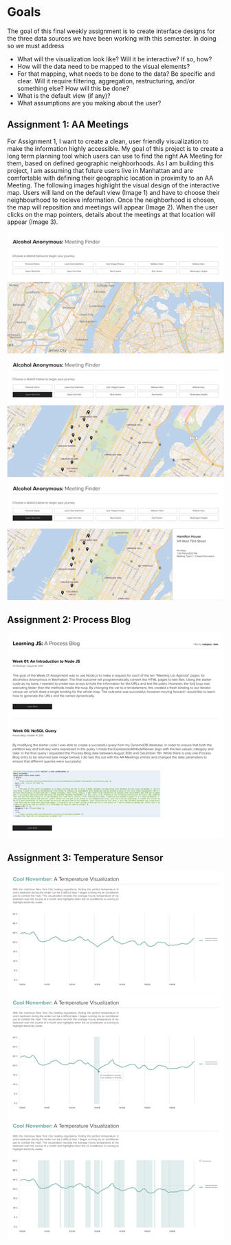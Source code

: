 #  Goals 

The goal of this final weekly assignment is to create interface designs for the three data sources we have been working with this semester. In doing so we must address 

* What will the visualization look like? Will it be interactive? If so, how?
* How will the data need to be mapped to the visual elements?
* For that mapping, what needs to be done to the data? Be specific and clear. Will it require filtering, aggregation, restructuring, and/or something else? How will this be done?
* What is the default view (if any)?
* What assumptions are you making about the user?

## Assignment 1: AA Meetings 

For Assignment 1, I want to create a clean, user friendly visualization to make the information highly accessible. My goal of this project is to create a long term planning tool which users can use to find the right AA Meeting for them, based on defined geographic neighborhoods. As I am building this project,  I am assuming that future users live in Manhattan and are comfortable with defining their geographic location in proximity to an AA Meeting. The following images highlight the visual design of the  interactive map. Users will land on the default view (Image 1) and have to choose their neighbourhood to recieve information. Once the neighborhood is chosen, the map will reposition and meetings will appear (Image 2). When the user clicks on the map pointers, details about the meetings at that location will appear (Image 3).

![Interface for AA 1](https://github.com/lulujordanna/data-structures/blob/master/week11/images/aa-1.png)
![Interface for AA 2](https://github.com/lulujordanna/data-structures/blob/master/week11/images/aa-2.png)
![Interface for AA 3](https://github.com/lulujordanna/data-structures/blob/master/week11/images/aa-3.png)

## Assignment 2: Process Blog 
![Interface for Process Blog](https://github.com/lulujordanna/data-structures/blob/master/week11/images/processblog.png)

## Assignment 3: Temperature Sensor  
![Interface for Temperature 1](https://github.com/lulujordanna/data-structures/blob/master/week11/images/sensor-1.png)
![Interface for Temperature 2](https://github.com/lulujordanna/data-structures/blob/master/week11/images/sensor-2.png)
![Interface for Temperature 3](https://github.com/lulujordanna/data-structures/blob/master/week11/images/sensor-3.png)
